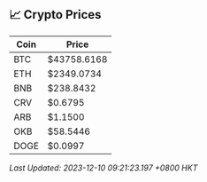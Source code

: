 ## 📈 Crypto Prices

| Coin | Price |
| ---- | ----- |
| BTC | $43758.6168 |
| ETH | $2349.0734 |
| BNB | $238.8432 |
| CRV | $0.6795 |
| ARB | $1.1500 |
| OKB | $58.5446 |
| DOGE | $0.0997 |

_Last Updated: 2023-12-10 09:21:23.197 +0800 HKT_